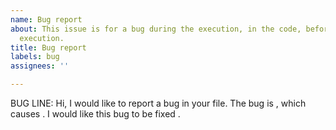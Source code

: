 ```yaml
---
name: Bug report
about: This issue is for a bug during the execution, in the code, before or after
  execution.
title: Bug report
labels: bug
assignees: ''

---
```


BUG LINE: 
Hi, I would like to report a bug in your file. The bug is , which causes . I would like this bug to be fixed .
